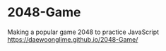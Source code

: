# 2048-Game
Making a popular game 2048 to practice JavaScript
https://daewoonglime.github.io/2048-Game/
